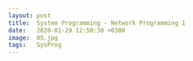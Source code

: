 ```yaml
---
layout: post
title:  System Programming - Network Programming 1
date:   2020-01-29 12:50:30 +0300
image:  05.jpg
tags:   SysProg
---
```

